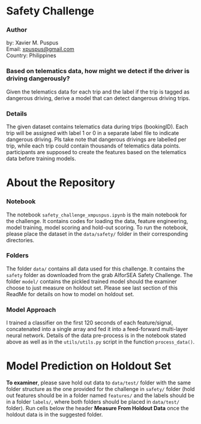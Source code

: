 # Safety Challenge  


### Author
by: Xavier M. Puspus  
Email: xpuspus@gmail.com  
Country: Philippines  

### Based on telematics data, how might we detect if the driver is driving dangerously?  
Given the telematics data for each trip and the label if the trip is tagged as dangerous driving, derive a model that can detect dangerous driving trips.

### Details

The given dataset contains telematics data during trips (bookingID). Each trip will be assigned with label 1 or 0 in a separate label file to indicate dangerous driving. Pls take note that dangerous drivings are labelled per trip, while each trip could contain thousands of telematics data points. participants are supposed to create the features based on the telematics data before training models.

# About the Repository

### Notebook
The notebook `safety_challenge_xmpuspus.ipynb` is the main notebook for the challenge. It contains codes for loading the data, feature engineering, model training, model scoring and hold-out scoring. To run the notebook, please place the dataset in the `data/safety/` folder in their corresponding directories.

### Folders
The folder `data/` contains all data used for this challenge. It contains the `safety` folder as downloaded from the grab AIforSEA Safety Challenge. The folder `model/` contains the pickled trained model should the examiner choose to just measure on holdout set. Please see last section of this ReadMe for details on how to model on holdout set. 



### Model Approach
I trained a classifier on the first 120 seconds of each feature/signal, concatenated into a single array and fed it into a feed-forward multi-layer neural network. Details of the data pre-process is in the notebook stated above as well as in the `utils/utils.py` script in the function `process_data()`.


# Model Prediction on Holdout Set

**To examiner**, please save hold out data to `data/test/` folder with the same folder structure as the one provided for the challenge in `safety/` folder (hold out features should be in a folder named `features/` and the labels should be in a folder `labels/`, where both folders should be placed in `data/test/` folder). Run cells below the header **Measure From Holdout Data** once the holdout data is in the suggested folder.

